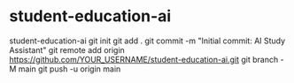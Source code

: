 # student-education-ai
student-education-ai
git init
git add .
git commit -m "Initial commit: AI Study Assistant"
git remote add origin https://github.com/YOUR_USERNAME/student-education-ai.git
git branch -M main
git push -u origin main



